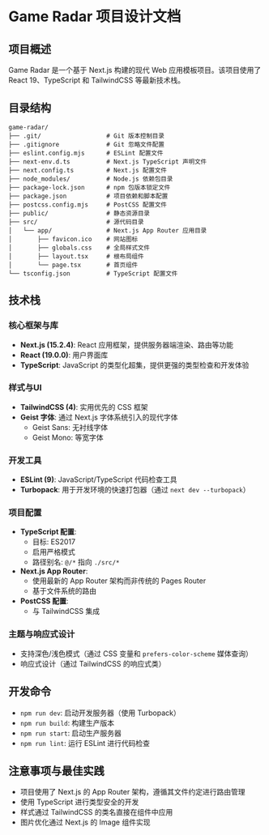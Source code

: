 # Game Radar 项目设计文档

## 项目概述

Game Radar 是一个基于 Next.js 构建的现代 Web 应用模板项目。该项目使用了 React 19、TypeScript 和 TailwindCSS 等最新技术栈。

## 目录结构

```
game-radar/
├── .git/                  # Git 版本控制目录
├── .gitignore             # Git 忽略文件配置
├── eslint.config.mjs      # ESLint 配置文件
├── next-env.d.ts          # Next.js TypeScript 声明文件
├── next.config.ts         # Next.js 配置文件
├── node_modules/          # Node.js 依赖包目录
├── package-lock.json      # npm 包版本锁定文件
├── package.json           # 项目依赖和脚本配置
├── postcss.config.mjs     # PostCSS 配置文件
├── public/                # 静态资源目录
├── src/                   # 源代码目录
│   └── app/               # Next.js App Router 应用目录
│       ├── favicon.ico    # 网站图标
│       ├── globals.css    # 全局样式文件
│       ├── layout.tsx     # 根布局组件
│       └── page.tsx       # 首页组件
└── tsconfig.json          # TypeScript 配置文件
```

## 技术栈

### 核心框架与库
- **Next.js (15.2.4)**: React 应用框架，提供服务器端渲染、路由等功能
- **React (19.0.0)**: 用户界面库
- **TypeScript**: JavaScript 的类型化超集，提供更强的类型检查和开发体验

### 样式与UI
- **TailwindCSS (4)**: 实用优先的 CSS 框架
- **Geist 字体**: 通过 Next.js 字体系统引入的现代字体
  - Geist Sans: 无衬线字体
  - Geist Mono: 等宽字体

### 开发工具
- **ESLint (9)**: JavaScript/TypeScript 代码检查工具
- **Turbopack**: 用于开发环境的快速打包器（通过 `next dev --turbopack`）

### 项目配置
- **TypeScript 配置**:
  - 目标: ES2017
  - 启用严格模式
  - 路径别名: `@/*` 指向 `./src/*`
- **Next.js App Router**:
  - 使用最新的 App Router 架构而非传统的 Pages Router
  - 基于文件系统的路由
- **PostCSS 配置**:
  - 与 TailwindCSS 集成

### 主题与响应式设计
- 支持深色/浅色模式（通过 CSS 变量和 `prefers-color-scheme` 媒体查询）
- 响应式设计（通过 TailwindCSS 的响应式类）

## 开发命令
- `npm run dev`: 启动开发服务器（使用 Turbopack）
- `npm run build`: 构建生产版本
- `npm run start`: 启动生产服务器
- `npm run lint`: 运行 ESLint 进行代码检查

## 注意事项与最佳实践
- 项目使用了 Next.js 的 App Router 架构，遵循其文件约定进行路由管理
- 使用 TypeScript 进行类型安全的开发
- 样式通过 TailwindCSS 的类名直接在组件中应用
- 图片优化通过 Next.js 的 Image 组件实现 